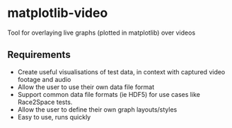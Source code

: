 # matplotlib-video
Tool for overlaying live graphs (plotted in matplotlib) over videos

## Requirements
- Create useful visualisations of test data, in context with captured video footage and audio
- Allow the user to use their own data file format
- Support common data file formats (ie HDF5) for use cases like Race2Space tests.
- Allow the user to define their own graph layouts/styles
- Easy to use, runs quickly
